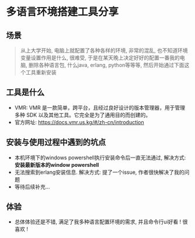 # 多语言环境搭建工具分享

## 场景
> 从上大学开始, 电脑上就配置了各种各样的环境, 非常的混乱, 也不知道环境变量设置作用是什么, 很难受, 于是在某天晚上决定好好的配置一番我的电脑, 删除各种语言包, 什么java, erlang, python等等等, 然后开始通过下面这个工具重新安装

## 工具是什么

- VMR: VMR 是一款简单，跨平台，且经过良好设计的版本管理器，用于管理多种 SDK 以及其他工具。它完全是为了通用目的而创建的。
- 官方网址: https://docs.vmr.us.kg/#/zh-cn/introduction

## 安装与使用过程中遇到的坑点
- 本机环境下的windows powershell执行安装命令后一直无法通过, 解决方式: **安装最新版本的window powershell**
- 无法搜索到erlang安装信息. 解决方式: 提了一个issue, 作者很快解决了我的问题
- 等待后续补充...

## 体验
- 总体体验还是不错, 满足了我多种语言配置环境的需求, 并且命令行ui好看 ! 很喜欢 !